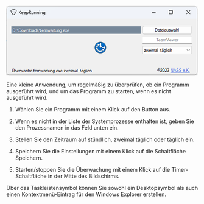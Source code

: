 ![KeepRunning screenshot](/Screenshot1.png?raw=true "KeepRunning screenshot")

Eine kleine Anwendung, um regelmäßig zu überprüfen, ob ein Programm ausgeführt wird, und um das Programm zu starten, wenn es nicht ausgeführt wird.

1. Wählen Sie ein Programm mit einem Klick auf den Button aus.

2. Wenn es nicht in der Liste der Systemprozesse enthalten ist, geben Sie den Prozessnamen in das Feld unten ein.

3. Stellen Sie den Zeitraum auf stündlich, zweimal täglich oder täglich ein.

4. Speichern Sie die Einstellungen mit einem Klick auf die Schaltfläche Speichern.

6. Starten/stoppen Sie die Überwachung mit einem Klick auf die Timer-Schaltfläche in der Mitte des Bildschirms.

Über das Taskleistensymbol können Sie sowohl ein Desktopsymbol als auch einen Kontextmenü-Eintrag für den Windows Explorer erstellen.
